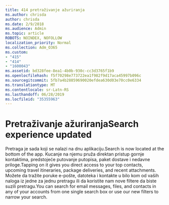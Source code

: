 ```yaml
---
title: 414 pretraživanje ažuriranja
ms.author: chrisda
author: chrisda
ms.date: 2/9/2018
ms.audience: Admin
ms.topic: article
ROBOTS: NOINDEX, NOFOLLOW
localization_priority: Normal
ms.collection: Adm_O365
ms.custom:
- "415"
- "414"
- "1600043"
ms.assetid: bd328fee-8ea1-4b0b-930c-cc3d3765f1b9
ms.openlocfilehash: f5f70298e773722ea1f982f9d17aca45997b096c
ms.sourcegitcommit: 5fb7a4b28859690020efdea630d03e70cc0e6334
ms.translationtype: MT
ms.contentlocale: sr-Latn-RS
ms.lasthandoff: 06/28/2019
ms.locfileid: "35355963"
---
```

# <a name="search-experience-updated"></a><span data-ttu-id="a444c-102">Pretraživanje ažuriranja</span><span class="sxs-lookup"><span data-stu-id="a444c-102">Search experience updated</span></span>

<span data-ttu-id="a444c-103">Pretraga je sada koji se nalazi na dnu aplikaciju.</span><span class="sxs-lookup"><span data-stu-id="a444c-103">Search is now located at the bottom of the app.</span></span> <span data-ttu-id="a444c-104">Kucanje na njemu pruža direktan pristup gornje kontaktima, predstojeće putovanje putopisa, paket dostave i nedavne priloge.</span><span class="sxs-lookup"><span data-stu-id="a444c-104">Tapping on it gives you direct access to your top contacts, upcoming travel itineraries, package deliveries, and recent attachments.</span></span> <span data-ttu-id="a444c-105">Možete da tražite poruke e-pošte, datoteka i kontakte u bilo kom od vaših naloga iz jedne za jednu pretragu ili da koristite nam nove filtere da biste suzili pretragu.</span><span class="sxs-lookup"><span data-stu-id="a444c-105">You can search for email messages, files, and contacts in any of your accounts from one single search box or use our new filters to narrow your search.</span></span>
